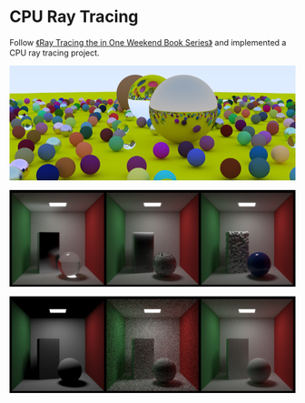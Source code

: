# CPU Ray Tracing
Follow [《Ray Tracing the in One Weekend Book Series》](https://github.com/RayTracing/raytracing.github.io) and implemented a CPU ray tracing project.

![In One Weekend](https://github.com/georgehuan1994/CPU-Ray-Tracing/blob/main/screenshots/InOneWeekend.png?raw=true)

![The Nex tWeek](https://github.com/georgehuan1994/CPU-Ray-Tracing/blob/main/screenshots/TheNextWeek.png?raw=true)

![The Rest of Your Life](https://github.com/georgehuan1994/CPU-Ray-Tracing/blob/main/screenshots/TheRestOfYourLife.png?raw=true)

